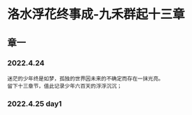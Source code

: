 # 洛水浮花终事成-九禾群起十三章

## 章一
### 2022.4.24
``
迷茫的少年终是如梦，孤独的世界因未来的不确定而存在一抹光亮。  
``  
``
留下十三章节，值此记录少年六百天的浮浮沉沉；
``
### 2022.4.25 day1

